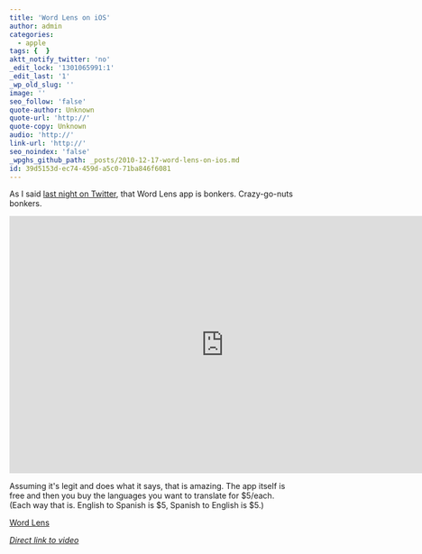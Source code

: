 ```yaml
---
title: 'Word Lens on iOS'
author: admin
categories:
  - apple
tags: {  }
aktt_notify_twitter: 'no'
_edit_lock: '1301065991:1'
_edit_last: '1'
_wp_old_slug: ''
image: ''
seo_follow: 'false'
quote-author: Unknown
quote-url: 'http://'
quote-copy: Unknown
audio: 'http://'
link-url: 'http://'
seo_noindex: 'false'
_wpghs_github_path: _posts/2010-12-17-word-lens-on-ios.md
id: 39d5153d-ec74-459d-a5c0-71ba846f6081
---
```

<p>As I said <a href="http://twitter.com/#!/iChris/status/15630835029905408">last night on Twitter</a>, that Word Lens app is bonkers. Crazy-go-nuts bonkers.</p>
<p><iframe title="YouTube video player" class="youtube-player" type="text/html" width="759" height="457" src="http://www.youtube.com/embed/h2OfQdYrHRs?hd=1" frameborder="0"></iframe></p>
<p>Assuming it's legit and does what it says, that is amazing. The app itself is free and then you buy the languages you want to translate for $5/each. (Each way that is.  English to Spanish is $5, Spanish to English is $5.)</p>
<p><a href="http://click.linksynergy.com/fs-bin/stat?id=6PFrOqNV4B8&offerid=146261&type=3&subid=0&tmpid=1826&RD_PARM1=http%253A%252F%252Fitunes.apple.com%252Fca%252Fapp%252Fword-lens%252Fid383463868%253Fmt%253D8%2526uo%253D4%2526partnerId%253D30" target="itunes_store">Word Lens</a></p>
<p><em><a href="http://www.youtube.com/watch?v=h2OfQdYrHRs">Direct link to video</a></em></p>
